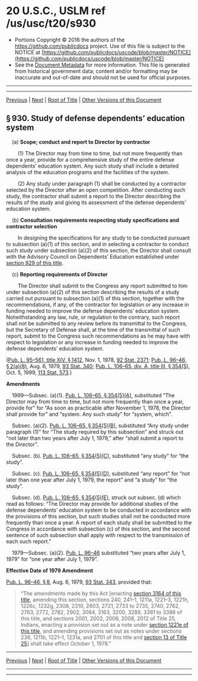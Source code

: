 ---
---

# 20 U.S.C., USLM ref /us/usc/t20/s930

* Portions Copyright © 2016 the authors of the https://github.com/publicdocs project.
  Use of this file is subject to the NOTICE at [https://github.com/publicdocs/uscode/blob/master/NOTICE](https://github.com/publicdocs/uscode/blob/master/NOTICE)
* See the [Document Metadata](././../../../..//README.md) for more information.
  This file is generated from historical government data; content and/or formatting may be inaccurate and out-of-date and should not be used for official purposes.

----------
----------

[Previous](./../../../..//us/usc/t20/ch25A/m__us_usc_t20_s929.md) | [Next](./../../../..//us/usc/t20/ch25A/m__us_usc_t20_s931.md) | [Root of Title](./../../../../) | [Other Versions of this Document](https://publicdocs.github.io/go/links?ns=uslm&ref=%2Fus%2Fusc%2Ft20%2Fs930)

## § 930. Study of defense dependents’ education system

    (a) __Scope; conduct and report to Director by contractor__ 

        (1) The Director may from time to time, but not more frequently than once a year, provide for a comprehensive study of the entire defense dependents’ education system. Any such study shall include a detailed analysis of the education programs and the facilities of the system.

        (2) Any study under paragraph (1) shall be conducted by a contractor selected by the Director after an open competition. After conducting such study, the contractor shall submit a report to the Director describing the results of the study and giving its assessment of the defense dependents’ education system.

    (b) __Consultation requirements respecting study specifications and contractor selection__ 

        In designing the specifications for any study to be conducted pursuant to subsection (a)(1) of this section, and in selecting a contractor to conduct such study under subsection (a)(2) of this section, the Director shall consult with the Advisory Council on Dependents’ Education established under [section 929 of this title][/us/usc/t20/s929].

    (c) __Reporting requirements of Director__ 

        The Director shall submit to the Congress any report submitted to him under subsection (a)(2) of this section describing the results of a study carried out pursuant to subsection (a)(1) of this section, together with the recommendations, if any, of the contractor for legislation or any increase in funding needed to improve the defense dependents’ education system. Notwithstanding any law, rule, or regulation to the contrary, such report shall not be submitted to any review before its transmittal to the Congress, but the Secretary of Defense shall, at the time of the transmittal of such report, submit to the Congress such recommendations as he may have with respect to legislation or any increase in funding needed to improve the defense dependents’ education system.

([Pub. L. 95–561, title XIV, § 1412][/us/pl/95/561/s1412], Nov. 1, 1978, [92 Stat. 2371][/us/stat/92/2371]; [Pub. L. 96–46, § 2(a)(8)][/us/pl/96/46/s2/a/8], Aug. 6, 1979, [93 Stat. 340][/us/stat/93/340]; [Pub. L. 106–65, div. A, title III, § 354(5)][/us/pl/106/65/s354/5], Oct. 5, 1999, [113 Stat. 573][/us/stat/113/573].)

 __Amendments__ 

    1999—Subsec. (a)(1). [Pub. L. 106–65, § 354(5)(A)][/us/pl/106/65/s354/5/A], substituted “The Director may from time to time, but not more frequently than once a year, provide for” for “As soon as practicable after November 1, 1978, the Director shall provide for” and “system. Any such study” for “system, which”.

    Subsec. (a)(2). [Pub. L. 106–65, § 354(5)(B)][/us/pl/106/65/s354/5/B], substituted “Any study under paragraph (1)” for “The study required by this subsection” and struck out “not later than two years after July 1, 1979,” after “shall submit a report to the Director”.

    Subsec. (b). [Pub. L. 106–65, § 354(5)(C)][/us/pl/106/65/s354/5/C], substituted “any study” for “the study”.

    Subsec. (c). [Pub. L. 106–65, § 354(5)(D)][/us/pl/106/65/s354/5/D], substituted “any report” for “not later than one year after July 1, 1979, the report” and “a study” for “the study”.

    Subsec. (d). [Pub. L. 106–65, § 354(5)(E)][/us/pl/106/65/s354/5/E], struck out subsec. (d) which read as follows: “The Director may provide for additional studies of the defense dependents’ education system to be conducted in accordance with the provisions of this section, but such studies shall not be conducted more frequently than once a year. A report of each study shall be submitted to the Congress in accordance with subsection (c) of this section, and the second sentence of such subsection shall apply with respect to the transmission of each such report.”

    1979—Subsec. (a)(2). [Pub. L. 96–46][/us/pl/96/46] substituted “two years after July 1, 1979” for “one year after July 1, 1979”.

 __Effective Date of 1979 Amendment__ 

[Pub. L. 96–46, § 8][/us/pl/96/46/s8], Aug. 6, 1979, [93 Stat. 343][/us/stat/93/343], provided that: 

> “The amendments made by this Act \[enacting [section 3164 of this title][/us/usc/t20/s3164], amending this section, sections 240, 241–1, 1211a, 1221–3, 1221h, 1226c, 1232g, 2308, 2310, 2603, 2721, 2733 to 2735, 2740, 2762, 2763, 2772, 2782, 2902, 3084, 3163, 3200, 3289, 3381 to 3386 of this title, and sections 2001, 2002, 2006, 2008, 2012 of Title 25, Indians, enacting a provision set out as a note under [section 1221e of this title][/us/usc/t20/s1221e], and amending provisions set out as notes under sections 236, 1211b, 1221–1, 1231a, and 2701 of this title and [section 13 of Title 25][/us/usc/t25/s13]\] shall take effect October 1, 1978.”

----------

[Previous](./../../../..//us/usc/t20/ch25A/m__us_usc_t20_s929.md) | [Next](./../../../..//us/usc/t20/ch25A/m__us_usc_t20_s931.md) | [Root of Title](./../../../../) | [Other Versions of this Document](https://publicdocs.github.io/go/links?ns=uslm&ref=%2Fus%2Fusc%2Ft20%2Fs930)

----------
----------

[/us/usc/t20/s929]: https://publicdocs.github.io/go/links?ns=uslm&ref=%2Fus%2Fusc%2Ft20%2Fs929
[/us/pl/95/561/s1412]: https://publicdocs.github.io/go/links?ns=uslm&ref=%2Fus%2Fpl%2F95%2F561%2Fs1412
[/us/stat/92/2371]: https://publicdocs.github.io/go/links?ns=uslm&ref=%2Fus%2Fstat%2F92%2F2371
[/us/pl/96/46/s2/a/8]: https://publicdocs.github.io/go/links?ns=uslm&ref=%2Fus%2Fpl%2F96%2F46%2Fs2%2Fa%2F8
[/us/stat/93/340]: https://publicdocs.github.io/go/links?ns=uslm&ref=%2Fus%2Fstat%2F93%2F340
[/us/pl/106/65/s354/5]: https://publicdocs.github.io/go/links?ns=uslm&ref=%2Fus%2Fpl%2F106%2F65%2Fs354%2F5
[/us/stat/113/573]: https://publicdocs.github.io/go/links?ns=uslm&ref=%2Fus%2Fstat%2F113%2F573
[/us/pl/106/65/s354/5/A]: https://publicdocs.github.io/go/links?ns=uslm&ref=%2Fus%2Fpl%2F106%2F65%2Fs354%2F5%2FA
[/us/pl/106/65/s354/5/B]: https://publicdocs.github.io/go/links?ns=uslm&ref=%2Fus%2Fpl%2F106%2F65%2Fs354%2F5%2FB
[/us/pl/106/65/s354/5/C]: https://publicdocs.github.io/go/links?ns=uslm&ref=%2Fus%2Fpl%2F106%2F65%2Fs354%2F5%2FC
[/us/pl/106/65/s354/5/D]: https://publicdocs.github.io/go/links?ns=uslm&ref=%2Fus%2Fpl%2F106%2F65%2Fs354%2F5%2FD
[/us/pl/106/65/s354/5/E]: https://publicdocs.github.io/go/links?ns=uslm&ref=%2Fus%2Fpl%2F106%2F65%2Fs354%2F5%2FE
[/us/pl/96/46]: https://publicdocs.github.io/go/links?ns=uslm&ref=%2Fus%2Fpl%2F96%2F46
[/us/pl/96/46/s8]: https://publicdocs.github.io/go/links?ns=uslm&ref=%2Fus%2Fpl%2F96%2F46%2Fs8
[/us/stat/93/343]: https://publicdocs.github.io/go/links?ns=uslm&ref=%2Fus%2Fstat%2F93%2F343
[/us/usc/t20/s3164]: https://publicdocs.github.io/go/links?ns=uslm&ref=%2Fus%2Fusc%2Ft20%2Fs3164
[/us/usc/t20/s1221e]: https://publicdocs.github.io/go/links?ns=uslm&ref=%2Fus%2Fusc%2Ft20%2Fs1221e
[/us/usc/t25/s13]: https://publicdocs.github.io/go/links?ns=uslm&ref=%2Fus%2Fusc%2Ft25%2Fs13


